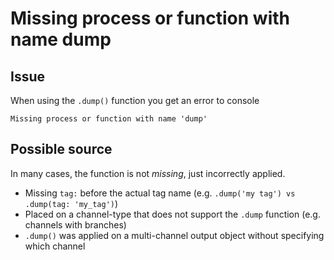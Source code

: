 # Missing process or function with name dump

## Issue

When using the `.dump()` function you get an error to console

```output
Missing process or function with name 'dump'
```

## Possible source

In many cases, the function is not _missing_, just incorrectly applied.

- Missing `tag:` before the actual tag name (e.g. `.dump('my tag') vs .dump(tag: 'my_tag')`)
- Placed on a channel-type that does not support the `.dump` function (e.g. channels with branches)
- `.dump()` was applied on a multi-channel output object without specifying which channel

